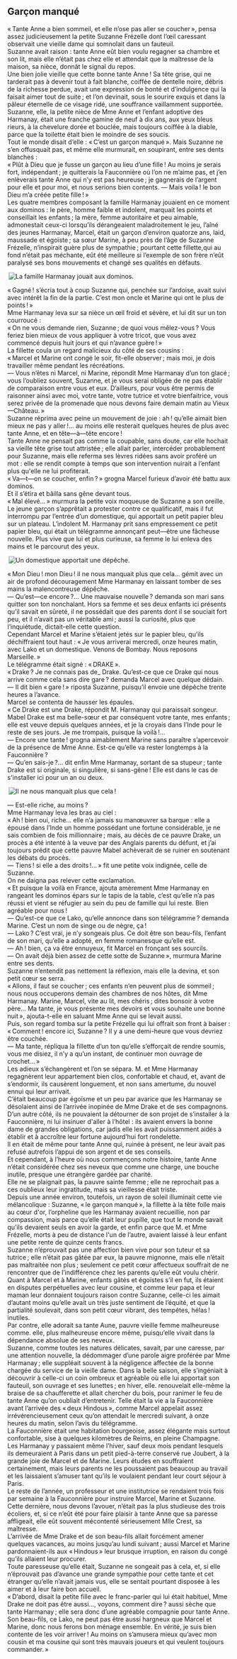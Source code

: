 ## Garçon manqué

« Tante Anne a bien sommeil, et elle n’ose pas aller se coucher », pensa assez judicieusement la petite Suzanne Frézelle dont l’œil caressant observait une vieille dame qui somnolait dans un fauteuil.  
Suzanne avait raison : tante Anne eût bien voulu regagner sa chambre et son lit, mais elle n’était pas chez elle et attendait que la maîtresse de la maison, sa nièce, donnât le signal du repos.  
Une bien jolie vieille que cette bonne tante Anne ! Sa tête grise, qui ne tarderait pas à devenir tout à fait blanche, coiffée de dentelle noire, débris de la richesse perdue, avait une expression de bonté et d’indulgence qui la faisait aimer tout de suite ; et l’on devinait, sous le sourire exquis et dans la pâleur éternelle de ce visage ridé, une souffrance vaillamment supportée.  
Suzanne, elle, la petite nièce de Mme Anne et l’enfant adoptive des Harmanay, était une franche gamine de neuf à dix ans, aux yeux bleus rieurs, à la chevelure dorée et bouclée, mais toujours coiffée à la diable, parce que la toilette était bien le moindre de ses soucis.  
Tout le monde disait d’elle : « C’est un garçon manqué ». Mais Suzanne ne s’en offusquait pas, et même elle murmurait, en soupirant, entre ses dents blanches :  
« Plût à Dieu que je fusse un garçon au lieu d’une fille ! Au moins je serais fort, indépendant ; je quitterais la Fauconnière où l’on ne m’aime pas, et j’en enlèverais tante Anne qui n’y est pas heureuse ; je gagnerais de l’argent pour elle et pour moi, et nous serions bien contents. — Mais voila ! le bon Dieu m’a créée petite fille ! »  
Les quatre membres composant la famille Harmanay jouaient en ce moment aux dominos : le père, homme faible et indolent, marquait les points et conseillait les enfants ; la mère, femme autoritaire et peu aimable, admonestait ceux-ci lorsqu’ils dérangeaient maladroitement le jeu, l’aîné des jeunes Harmanay, Marcel, était un garçon d’environ quatorze ans, laid, maussade et égoïste ; sa sœur Marine, à peu près de l’âge de Suzanne Frézelle, n’inspirait guère plus de sympathie ; pourtant cette fillette,qui au fond n’était pas méchante, eût été meilleure si l’exemple de son frère n’eût paralysé ses bons mouvements et changé ses qualités en défauts.

 ![La famille Harmanay jouait aux dominos.](../images/page007.jpg)

« Gagné ! s’écria tout à coup Suzanne qui, penchée sur l’ardoise, avait suivi avec intérêt la fin de la partie. C’est mon oncle et Marine qui ont le plus de points ! »  
Mme Harmanay leva sur sa nièce un œil froid et sévère, et lui dit sur un ton courroucé :  
« On ne vous demande rien, Suzanne ; de quoi vous mêlez-vous ? Vous feriez bien mieux de vous appliquer à votre tricot, que vous avez commencé depuis huit jours et qui n’avance guère ! »  
La fillette coula un regard malicieux du côté de ses cousins :  
« Marcel et Marine ont congé le soir, fit-elle observer ; mais moi, je dois travailler même pendant les récréations.  
— Vous n’êtes ni Marcel, ni Marine, répondit Mme Harmanay d’un ton glacé ; vous l’oubliez souvent, Suzanne, et je vous serai obligée de ne pas établir de comparaison entre vous et eux. D’ailleurs, pour vous être permis de raisonner ainsi avec moi, votre tante, votre tutrice et votre bienfaitrice, vous serez privée de la promenade que nous devons faire demain matin au Vieux—Château. »  
Suzanne réprima avec peine un mouvement de joie : ah ! qu’elle aimait bien mieux ne pas y aller !... au moins elle resterait quelques heures de plus avec tante Anne, et en tête—à—tête encore !  
Tante Anne ne pensait pas comme la coupable, sans doute, car elle hochait sa vieille tête grise tout attristée ; elle allait parler, intercéder probablement pour Suzanne, mais elle referma ses lèvres ridées sans avoir proféré un mot : elle se rendit compte à temps que son intervention nuirait a l’enfant plus qu'elle ne lui profiterait.  
« Va—t—on se coucher, enfin ? » grogna Marcel furieux d’avoir été battu aux dominos.  
Et il s’étira et bâilla sans gêne devant tous.  
« Mal élevé... » murmura la petite voix moqueuse de Suzanne a son oreille.  
Le jeune garçon s’apprêtait a protester contre ce qualificatif, mais il fut interrompu par l’entrée d’un domestique, qui apportait un petit papier bleu sur un plateau. L’indolent M. Harmanay prit sans empressement ce petit papier bleu, qui était un télégramme annonçant peut—être une fâcheuse nouvelle. Plus vive que lui et plus curieuse, sa femme le lui enleva des mains et le parcourut des yeux.

 ![Un domestique apportait une dépêche.](../images/page009.jpg)

« Mon Dieu ! mon Dieu ! il ne nous manquait plus que cela... gémit avec un air de profond découragement Mme Harmanay en laissant tomber de ses mains la malencontreuse dépêche.  
— Qu’est—ce encore ?... Une mauvaise nouvelle ? demanda son mari sans quitter son ton nonchalant.
Hors sa femme et ses deux enfants ici présents qu’il savait en sûreté, il ne possédait que des parents dont il se souciait fort peu, et il n’avait pas un véritable ami ; aussi la curiosité, plus que l’inquiétude, dictait-elle cette question.  
Cependant Marcel et Marine s’étaient jetés sur le papier bleu, qu’ils déchiffraient tout haut :
« Je vous arriverai mercredi, onze heures matin, avec Lako et un domestique. Venons de Bombay. Nous reposons Marseille. »  
Le télégramme était signé : « DRAKE ».  
« Drake ? Je ne connais pas de_ Drake. Qu’est-ce que ce Drake qui nous arrive comme cela sans dire gare ? demanda Marcel avec quelque dédain.  
— Il dit bien « gare ! » riposta Suzanne, puisqu’il envoie une dépêche trente heures a l’avance.  
Marcel se contenta de hausser les épaules.  
« Ce Drake est une Drake, répondit M. Harmanay qui paraissait songeur. Mabel Drake est ma belle-sœur et par conséquent votre tante, mes enfants ; elle est veuve depuis quelques années, et je la croyais dans  l’Inde pour le reste de ses jours. Je me trompais, puisque la voilà !...  
— Encore une tante ! grogna aimablement Marine sans paraître s’apercevoir de la présence de Mme Anne. Est-ce qu’elle va rester longtemps à la Fauconnière ?  
— Qu’en sais-je ?... dit enfin Mme Harmanay, sortant de sa stupeur ; tante Drake est si originale, si singulière, si sans-gêne ! Elle est dans le cas de s'installer ici pour un an ou deux.  

 ![Il ne nous manquait plus que cela !](../images/page011.jpg)

— Est-elle riche, au moins ?  
Mme Harmanay leva les bras au ciel :  
« Ah ! bien oui, riche... elle n’a jamais su manœuvrer sa barque : elle a épousé dans l’Inde un homme possédant une fortune considérable, je ne sais combien de fois millionnaire ; mais, au décès de ce pauvre Drake, un procès a été intenté à la veuve par des Anglais parents du défunt, et j’ai toujours prédit que cette pauvre Mabel achèverait de se ruiner en soutenant les débats du procès.  
— Tiens ! si elle a des droits !... » fit une petite voix indignée, celle de Suzanne.  
On ne daigna pas relever cette exclamation.  
« Et puisque la voilà en France, ajouta amèrement Mme Harmanay en rangeant les dominos épars sur le tapis de la table, c’est qu’elle n’a pas réussi et vient se réfugier au sein du peu de famille qui lui reste. Bien agréable pour nous !  
— Qu’est-ce que ce Lako, qu’elle annonce dans son télégramme ? demanda Marine. C’est un nom de singe ou de nègre, ça !  
— Lako ? C’est vrai, je n’y songeais plus. Ce doit être son beau-fils, l’enfant de son mari, qu’elle a adopté, en femme romanesque qu’elle est.  
— Ah ! bien, ça va être ennuyeux, fit Marcel en fronçant ses sourcils.  
— On avait déjà bien assez de cette sotte de Suzanne », murmura Marine entre ses dents.  
Suzanne n’entendit pas nettement la réflexion, mais elle la devina, et son petit cœur se serra.  
« Allons, il faut se coucher ; ces enfants n’en peuvent plus de sommeil ; nous nous occuperons demain des chambres de nos hôtes, dit Mme Harmanay. Marine, Marcel, vite au lit, mes chéris ; dites bonsoir à votre père... Ma tante, je vous présente mes devoirs et vous souhaite une bonne nuit », ajouta-t-elle en saluant Mme Anne qui se levait aussi.  
Puis, son regard tomba sur la petite Frézelle qui lui offrait son front à baiser :  
« Comment ! encore ici, Suzanne ? Il y a une demi-heure que vous devriez être couchée.  
— Ma tante, répliqua la fillette d’un ton qu’elle s’efforçait de rendre soumis, vous me disiez, il n’y a qu’un instant, de continuer mon ouvrage de crochet... »  
Les adieux s’échangèrent et l’on se sépara. M. et Mme Harmanay regagnèrent leur appartement bien clos, confortable et chaud, et, avant de s’endormir, ils causèrent longuement, et non sans amertume, du nouvel ennui qui leur arrivait.  
C’était beaucoup par égoïsme et un peu par avarice que les Harmanay se désolaient ainsi de l’arrivée inopinée de Mme Drake et de ses compagnons. D’un autre côté, ils ne pouvaient la détourner de son projet de s’installer à la Fauconnière, ni lui insinuer d'aller à l’hôtel : ils avaient envers la bonne dame de grandes obligations, car jadis elle les avait puissamment aidés à établir et à accroître leur fortune aujourd’hui fort rondelette.  
Il en était de même pour tante Anne qui, ruinée à présent, ne leur avait pas refusé autrefois l’appui de son argent et de ses conseils.  
Et cependant, à l’heure où nous commençons notre histoire, tante Anne n’était considérée chez ses neveux que comme une charge, une bouche inutile, presque une étrangère gardée par charité.  
Elle ne se plaignait pas, la pauvre sainte femme ; elle ne reprochait pas a ces oublieux leur ingratitude, mais sa vieillesse était triste.  
Depuis une année environ, toutefois, un rayon de soleil illuminait cette vie mélancolique : Suzanne, « le garçon manqué », la fillette à la tête folle mais au cœur d'or, l’orpheline que les Harmanay avaient recueillie, non par compassion, mais parce qu’elle était leur pupille, que tout le monde savait qu’ils devaient seuls en avoir la garde, et enfin parce que M. et Mme Frézelle, morts à peu de distance l'un de l’autre, avaient laissé à leur enfant une petite rente de quinze cents francs.  
Suzanne n’éprouvait pas une affection bien vive pour son tuteur et sa tutrice ; elle n’était pas gâtée par eux, la pauvre mignonne, mais elle n’était pas maltraitée non plus ; seulement ce petit cœur affectueux souffrait de ne rencontrer que de l’indifférence chez les parents qu’elle eût voulu chérir.  
Quant à Marcel et à Marine, enfants gâtés et égoïstes s’il en fut, ils étaient en disputes perpétuelles avec leur cousine, et comme leur papa et leur maman leur donnaient toujours raison contre Suzanne, celle-ci les aimait d’autant moins qu’elle avait un très juste sentiment de l’équité, et que la partialité soulevait, dans son petit cœur vibrant, des tempêtes, hélas ! inutiles.  
Par contre, elle adorait sa tante Aune, pauvre vieille femme malheureuse comme. elle, plus malheureuse encore même, puisqu’elle vivait dans la dépendance absolue de ses neveux.  
Suzanne, comme toutes les natures délicates, savait, par une caresse, par une attention nouvelle, la dédommager d’une parole aigre proférée par Mme Harmanay ; elle suppléait souvent à la négligence affectée de la bonne chargée du service de la vieille dame. Dans la belle saison, elle s’ingéniait à découvrir à celle-ci un coin ombreux et agréable où elle lui apportait son fauteuil, son ouvrage et ses lunettes ; en hiver, elle. renouvelait elle-même la braise de sa chaufferette et allait chercher du bois, pour ranimer le feu de tante Anne qu’on oubliait d’entretenir. Telle était la vie a la Fauconnière avant l’arrivée des « deux Hindous », comme Marcel appelait assez irrévérencieusement ceux qu’on attendait le mercredi suivant, à onze heures du matin, selon l’avis du télégramme.  
La Fauconnière était une habitation bourgeoise, assez élégante mais surtout confortable, sise à quelques kilomètres de Reims, en pleine Champagne.  
Les Harmanay y passaient même l’hiver, sauf deux mois pendant lesquels ils demeuraient à Paris dans un petit pied-à-terre conservé rue Joubert, à la grande joie de Marcel et de Marine. Leurs études en souffraient certainement, mais leurs parents ne les poussaient pas beaucoup au travail et les laissaient s’amuser tant qu’ils le voulaient pendant leur court séjour à Paris.  
Le reste de l’année, un professeur et une institutrice se rendaient trois fois par semaine à la Fauconnière pour instruire Marcel, Marine et Suzanne.  
Cette dernière, nous devons l’avouer, n’était pas la plus studieuse des trois écoliers, et, si ce n’eût été pour faire plaisir à tante Anne que sa paresse affligeait, elle eût souvent mécontenté sérieusement Mlle Crest, sa maîtresse.  
L’arrivée de Mme Drake et de son beau-fils allait forcément amener quelques vacances, au moins jusqu’au lundi suivant ; aussi Marcel et Marine pardonnaient-ils aux « Hindous » leur brusque irruption, en raison du congé qu’ils allaient leur procurer.  
Toute paresseuse qu’elle était, Suzanne ne songeait pas à cela, et, si elle n’éprouvait pas d’avance une grande sympathie pour cette tante et cet étranger qu’elle n’avait jamais vus, elle se sentait pourtant disposée à les aimer et à leur faire bon accueil.  
« D’abord, disait la petite fille avec le franc-parler qui lui était habituel, Mme Drake ne doit pas être aussi..., voyons, comment dire ? aussi sèche que tante Harmanay ; elle sera donc d’une agréable compagnie pour tante Anne. Son beau-fils, ce Lako, ne peut pas être aussi hargneux que Marcel et Marine, donc nous ferons bon ménage ensemble. En vérité, je suis bien contente de les voir arriver ! Au moins on s’amusera mieux qu’avec mon cousin et ma cousine qui sont très mauvais joueurs et qui veulent toujours commander. »
